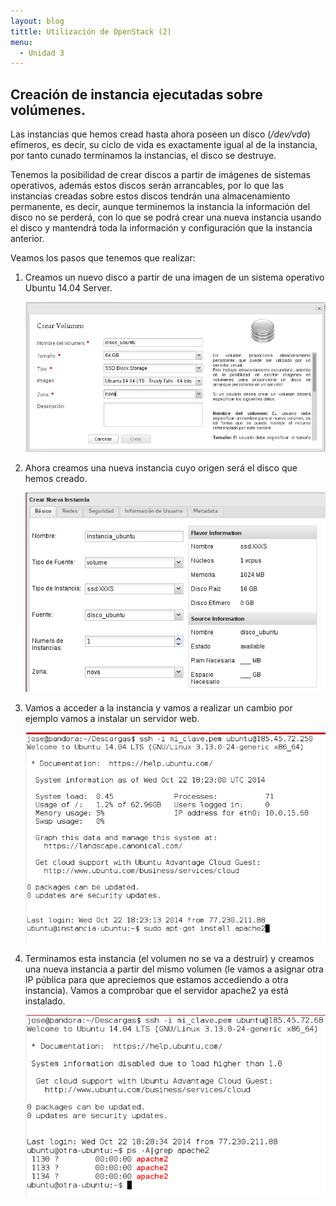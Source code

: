 ```yaml
---
layout: blog
tittle: Utilización de OpenStack (2)
menu:
  - Unidad 3
---
```


## Creación de instancia ejecutadas sobre volúmenes.

Las instancias que hemos cread hasta ahora poseen un disco (*/dev/vda*) efímeros, es decir, su ciclo de vida es exactamente igual al de la instancia, por tanto cunado terminamos la instancias, el disco se destruye.

Tenemos la posibilidad de crear discos a partir de imágenes de sistemas operativos, además estos discos serán arrancables, por lo que las instancias creadas sobre estos discos tendrán una almacenamiento permanente, es decir, aunque terminemos la instancia la información del disco no se perderá, con lo que se podrá crear una nueva instancia usando el disco y mantendrá toda la información y configuración que la instancia anterior.

Veamos los pasos que tenemos que realizar:

1. Creamos un nuevo disco a partir de una imagen de un sistema operativo Ubuntu 14.04 Server.

	![volumen](img/demo4_1.png)

2. Ahora creamos una nueva instancia cuyo origen será el disco que hemos creado.

	![volumen](img/demo4_2.png)

3. Vamos a acceder a la instancia y vamos a realizar un cambio por ejemplo vamos a instalar un servidor web.

	![volumen](img/demo4_3.png)

4. Terminamos esta instancia (el volumen no se va a destruir) y creamos una nueva instancia a partir del mismo volumen (le vamos a asignar otra IP pública para que apreciemos que estamos accediendo a otra instancia). Vamos a comprobar que el servidor apache2 ya está instalado.

	![volumen](img/demo4_4.png)

